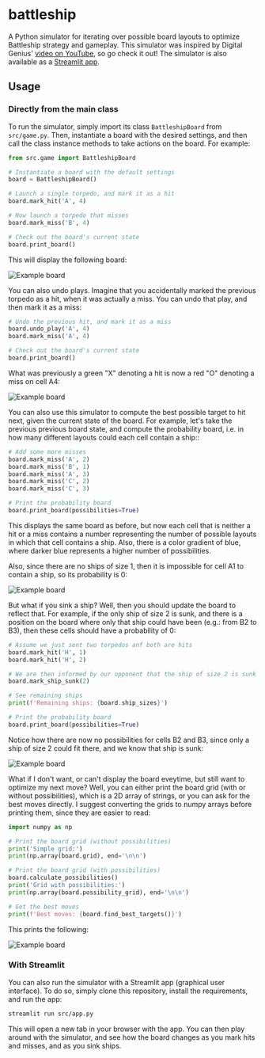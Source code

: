 # battleship
A Python simulator for iterating over possible board layouts to optimize Battleship strategy and gameplay. This simulator was inspired by Digital Genius\' [video on YouTube](https://www.youtube.com/watch?v=8FctDuTfcO8), so go check it out! The simulator is also available as a [Streamlit app](https://battleship.streamlit.app/).

## Usage

### Directly from the main class
To run the simulator, simply import its class `BattleshipBoard` from `src/game.py`. Then, instantiate a board with the desired settings, and then call the class instance methods to take actions on the board. For example:

```python
from src.game import BattleshipBoard

# Instantiate a board with the default settings
board = BattleshipBoard()

# Launch a single torpedo, and mark it as a hit
board.mark_hit('A', 4)

# Now launch a torpedo that misses
board.mark_miss('B', 4)

# Check out the board's current state
board.print_board()
```

This will display the following board:

![Example board](images/board_0.png)

You can also undo plays. Imagine that you accidentally marked the previous torpedo as a hit, when it was actually a miss. You can undo that play, and then mark it as a miss:

```python
# Undo the previous hit, and mark it as a miss
board.undo_play('A', 4)
board.mark_miss('A', 4)

# Check out the board's current state
board.print_board()
```

What was previously a green "X" denoting a hit is now a red "O" denoting a miss on cell A4:

![Example board](images/board_1.png)


You can also use this simulator to compute the best possible target to hit next, given the current state of the board. For example, let's take the previous previous board state, and compute the probability board, i.e. in how many different layouts could each cell contain a ship::

```python
# Add some more misses
board.mark_miss('A', 2)
board.mark_miss('B', 1)
board.mark_miss('A', 3)
board.mark_miss('C', 2)
board.mark_miss('C', 3)

# Print the probability board
board.print_board(possibilities=True)
```

This displays the same board as before, but now each cell that is neither a hit or a miss contains a number representing the number of possible layouts in which that cell contains a ship. Also, there is a color gradient of blue, where darker blue represents a higher number of possibilities.

Also, since there are no ships of size 1, then it is impossible for cell A1 to contain a ship, so its probability is 0:

![Example board](images/board_2.png)

But what if you sink a ship? Well, then you should update the board to reflect that. For example, if the only ship of size 2 is sunk, and there is a position on the board where only that ship could have been (e.g.: from B2 to B3), then these cells should have a probability of 0:

```python
# Assume we just sent two torpedos anf both are hits
board.mark_hit('H', 1)
board.mark_hit('H', 2)

# We are then informed by our opponent that the ship of size 2 is sunk
board.mark_ship_sunk(2)

# See remaining ships
print(f'Remaining ships: {board.ship_sizes}')

# Print the probability board
board.print_board(possibilities=True)
```

Notice how there are now no possibilities for cells B2 and B3, since only a ship of size 2 could fit there, and we know that ship is sunk:

![Example board](images/board_3.png)

What if I don't want, or can't display the board eveytime, but still want to optimize my next move? Well, you can either print the board grid (with or without possibilities), which is a 2D array of strings, or you can ask for the best moves directly. I suggest converting the grids to numpy arrays before printing them, since they are easier to read:

```python
import numpy as np

# Print the board grid (without possibilities)
print('Simple grid:')
print(np.array(board.grid), end='\n\n')

# Print the board grid (with possibilities)
board.calculate_possibilities()
print('Grid with possibilities:')
print(np.array(board.possibility_grid), end='\n\n')

# Get the best moves
print(f'Best moves: {board.find_best_targets()}')
```

This prints the following:

![Example board](images/board_4.png)

### With Streamlit

You can also run the simulator with a Streamlit app (graphical user interface). To do so, simply clone this repository, install the requirements, and run the app:

```bash
streamlit run src/app.py
```

This will open a new tab in your browser with the app. You can then play around with the simulator, and see how the board changes as you mark hits and misses, and as you sink ships.
